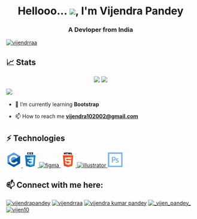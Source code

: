 <h1 align="center">Hellooo... <img src="https://github.com/TheDudeThatCode/TheDudeThatCode/blob/master/Assets/Hi.gif" width="29">, I'm Vijendra Pandey </h1>
<h3 align="center">A Devloper from India</h3>

<p align="center">

<!--     <img src="https://readme-typing-svg.herokuapp.com?color=7FFF00&size=40&width=900&height=80&lines=Building-India's-Largest-Student-Community"/> -->
</p>

<p align="left"> <a href="https://twitter.com/vijendrraa" target="blank"><img src="https://img.shields.io/twitter/follow/vijendrraa?logo=twitter&style=for-the-badge" alt="vijendrraa" /></a> </p>

## 📈 Stats
<p align="center">

	
  <img width="48%" src="https://github-readme-stats.vercel.app/api?username=VijendraPandey&show_icons=true&theme=tokyonight" />
  <img width="48%" src="https://github-readme-streak-stats.herokuapp.com/?user=VijendraPandey&theme=tokyonight" />
</p>




<img src="https://activity-graph.herokuapp.com/graph?username=VijendraPandey&bg_color=0f2d3d&color=1cadfb&line=1cadfb&point=1cadfb&area=true&hide_border=true">



- 🌱 I’m currently learning **Bootstrap**

- 📫 How to reach me **vijendra102002@gmail.com**




## ⚡ Technologies


<p align="left"> <a href="https://www.cprogramming.com/" target="_blank" rel="noreferrer"> <img src="https://raw.githubusercontent.com/devicons/devicon/master/icons/c/c-original.svg" alt="c" width="40" height="40"/> </a> <a href="https://www.w3schools.com/css/" target="_blank" rel="noreferrer"> <img src="https://raw.githubusercontent.com/devicons/devicon/master/icons/css3/css3-original-wordmark.svg" alt="css3" width="40" height="40"/> </a> <a href="https://www.figma.com/" target="_blank" rel="noreferrer"> <img src="https://www.vectorlogo.zone/logos/figma/figma-icon.svg" alt="figma" width="40" height="40"/> </a> <a href="https://www.w3.org/html/" target="_blank" rel="noreferrer"> <img src="https://raw.githubusercontent.com/devicons/devicon/master/icons/html5/html5-original-wordmark.svg" alt="html5" width="40" height="40"/> </a> <a href="https://www.adobe.com/in/products/illustrator.html" target="_blank" rel="noreferrer"> <img src="https://www.vectorlogo.zone/logos/adobe_illustrator/adobe_illustrator-icon.svg" alt="illustrator" width="40" height="40"/> </a> <a href="https://www.photoshop.com/en" target="_blank" rel="noreferrer"> <img src="https://raw.githubusercontent.com/devicons/devicon/master/icons/photoshop/photoshop-line.svg" alt="photoshop" width="40" height="40"/> </a> </p>




## 📫 Connect with me here:

<p align="left">
<a href="https://codepen.io/VijendraPandey" target="blank"><img align="center" src="https://raw.githubusercontent.com/rahuldkjain/github-profile-readme-generator/master/src/images/icons/Social/codepen.svg" alt="vijendrapandey" height="30" width="40" /></a>
<a href="https://twitter.com/vijendrraa" target="blank"><img align="center" src="https://raw.githubusercontent.com/rahuldkjain/github-profile-readme-generator/master/src/images/icons/Social/twitter.svg" alt="vijendrraa" height="30" width="40" /></a>
<a href="https://www.linkedin.com/in/vijendra-kumar-pandey/" target="blank"><img align="center" src="https://raw.githubusercontent.com/rahuldkjain/github-profile-readme-generator/master/src/images/icons/Social/linked-in-alt.svg" alt="vijendra kumar pandey" height="30" width="40" /></a>
<a href="https://www.instagram.com/_vijen_pandey_/" target="blank"><img align="center" src="https://raw.githubusercontent.com/rahuldkjain/github-profile-readme-generator/master/src/images/icons/Social/instagram.svg" alt="_vijen_pandey_" height="30" width="40" /></a>
<a href="https://www.codechef.com/users/vijen10" target="blank"><img align="center" src="https://cdn.jsdelivr.net/npm/simple-icons@3.1.0/icons/codechef.svg" alt="vijen10" height="30" width="40" /></a>
</p>
